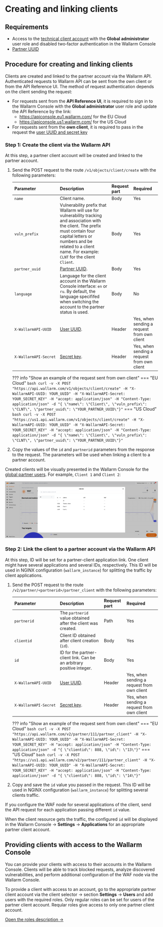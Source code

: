 # Creating and linking clients

## Requirements

* Access to the [technical client account](creating-partner-account.md) with the **Global administrator** user role and disabled two‑factor authentication in the Wallarm Console
* [Partner UUID](creating-partner-account.md#step-2-access-the-partner-account-and-get-parameters-for-the-waf-node-configuration)

## Procedure for creating and linking clients

Clients are created and linked to the partner account via the Wallarm API. Authenticated requests to Wallarm API can be sent from the own client or from the API Reference UI. The method of request authentication depends on the client sending the request:

* For requests sent from the **API Reference UI**, it is required to sign in to the Wallarm Console with the **Global administrator** user role and update the API Reference by the link:
    * https://apiconsole.eu1.wallarm.com/ for the EU Cloud
    * https://apiconsole.us1.wallarm.com/ for the US Cloud
* For requests sent from the **own client**, it is required to pass in the request the [user UUID and secret key](../api/overview.md#your-own-client)

### Step 1: Create the client via the Wallarm API

At this step, a partner client account will be created and linked to the partner account.

1. Send the POST request to the route `/v1/objects/client/create` with the following parameters:

    Parameter | Description | Request part | Required
    --------- | -------- | ------------- | ---------
    `name` | Client name. | Body | Yes
    `vuln_prefix` | Vulnerability prefix that Wallarm will use for vulnerability tracking and association with the client. The prefix must contain four capital letters or numbers and be related to a client name. For example: `CLNT` for the client `Client`. | Body | Yes
    `partner_uuid` | [Partner UUID](creating-partner-account.md#step-2-access-the-partner-account-and-get-parameters-for-the-waf-node-configuration). | Body | Yes
    `language` | Language for the client account in the Wallarm Console interface: `en` or `ru`. By default, the language specififed when switching the account to the partner status is used. | Body | No
    `X‑WallarmAPI‑UUID` | [User UUID](../api/overview.md#your-own-client). | Header | Yes, when sending a request from own client
    `X‑WallarmAPI‑Secret` | [Secret key](../api/overview.md#your-own-client). | Header | Yes, when sending a request from own client

    ??? info "Show an example of the request sent from own client"
        === "EU Cloud"
            ``` bash
            curl -v -X POST "https://api.wallarm.com/v1/objects/client/create" -H "X-WallarmAPI-UUID: YOUR_UUID" -H "X-WallarmAPI-Secret: YOUR_SECRET_KEY" -H "accept: application/json" -H "Content-Type: application/json" -d "{ \"name\": \"Client\", \"vuln_prefix\": \"CLNT\", \"partner_uuid\": \"YOUR_PARTNER_UUID\"}"
            ```
        === "US Cloud"
            ```bash
            curl -v -X POST "https://us1.api.wallarm.com/v1/objects/client/create" -H "X-WallarmAPI-UUID: YOUR_UUID" -H "X-WallarmAPI-Secret: YOUR_SECRET_KEY" -H "accept: application/json" -H "Content-Type: application/json" -d "{ \"name\": \"Client\", \"vuln_prefix\": \"CLNT\", \"partner_uuid\": \"YOUR_PARTNER_UUID\"}"
            ```

2. Copy the values of the `id` and `partnerid` parameters from the response to the request. The parameters will be used when linking a client to a partner account.

Created clients will be visually presented in the Wallarm Console for the [global partner users](../user-guides/settings/users.md#user-roles). For example, `Client 1` and `Client 2`:

![!Selector of clients in the Wallarm Console](../images/partner-waf-node/clients-selector-in-console.png)

### Step 2: Link the client to a partner account via the Wallarm API

At this step, ID will be set for a partner-client application link. One client might have several applications and several IDs, respectively. This ID will be used in NGINX configuration (`wallarm_instance`) for splitting the traffic by client applications.

1. Send the POST request to the route `/v2/partner/<partnerid>/partner_client` with the following parameters:

    Parameter | Description | Request part | Required
    --------- | -------- | ------------- | ------
    `partnerid` | The `partnerid` value obtained after the client was created. | Path | Yes
    `clientid` | Client ID obtained after client creation (`id`).  | Body | Yes
    `id` | ID for the partner-client link. Can be an arbitrary positive integer. | Body | Yes
    `X‑WallarmAPI‑UUID` | [User UUID](../api/overview.md#your-own-client). | Header | Yes, when sending a request from own client
    `X‑WallarmAPI‑Secret` | [Secret key](../api/overview.md#your-own-client). | Header | Yes, when sending a request from own client

    ??? info "Show an example of the request sent from own client"
        === "EU Cloud"
            ``` bash
            curl -v -X POST "https://api.wallarm.com/v2/partner/111/partner_client" -H "X-WallarmAPI-UUID: YOUR_UUID" -H "X-WallarmAPI-Secret: YOUR_SECRET_KEY" -H "accept: application/json" -H "Content-Type: application/json" -d "{ \"clientid\": 888, \"id\": \"13\"}"
            ```
        === "US Cloud"
            ```bash
            curl -v -X POST "https://us1.api.wallarm.com/v2/partner/111/partner_client" -H "X-WallarmAPI-UUID: YOUR_UUID" -H "X-WallarmAPI-Secret: YOUR_SECRET_KEY" -H "accept: application/json" -H "Content-Type: application/json" -d "{ \"clientid\": 888, \"id\": \"14\"}"
            ```

2. Copy and save the `id` value you passed in the request. This ID will be used in NGINX configuration (`wallarm_instance`) for splitting several clients traffic.

If you configure the WAF node for several applications of the client, send the API request for each application passing different `id` value.

When the client resource gets the traffic, the configured `id` will be displayed in the Wallarm Console → **Settings** → **Applications** for an appropriate partner client account.

## Providing clients with access to the Wallarm Console

You can provide your clients with access to their accounts in the Wallarm Console. Clients will be able to track blocked requests, analyze discovered vulnerabilities, and perform additional configuration of the WAF node via the Wallarm Console.

To provide a client with access to an account, go to the appropriate partner client account via the client selector → section **Settings** → **Users** and add users with the required roles. Only regular roles can be set for users of the partner client account. Reqular roles give access to only one partner client account.

[Open the roles description →](../user-guides/settings/users.md)
